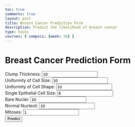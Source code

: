 ```yaml
---
toc: true
comments: true
layout: post
title: Breast Cancer Prediction Form
description: Predict the likelihood of breast cancer
type: hacks
courses: { compsci: {week: 26} }
---
```

<body>
    <h1>Breast Cancer Prediction Form</h1>
    <form id="predictionForm">
        <label for="clumpThickness">Clump Thickness:</label>
        <input type="number" id="clumpThickness" name="clumpThickness" value="10"><br>
        <label for="cellSizeUniformity">Uniformity of Cell Size:</label>
        <input type="number" id="cellSizeUniformity" name="cellSizeUniformity" value="10"><br>
        <label for="cellShapeUniformity">Uniformity of Cell Shape:</label>
        <input type="number" id="cellShapeUniformity" name="cellShapeUniformity" value="10"><br>
        <label for="epithelialCellSize">Single Epithelial Cell Size:</label>
        <input type="number" id="epithelialCellSize" name="epithelialCellSize" value="8"><br>
        <label for="bareNuclei">Bare Nuclei:</label>
        <input type="number" id="bareNuclei" name="bareNuclei" value="10"><br>
        <label for="normalNucleoli">Normal Nucleoli:</label>
        <input type="number" id="normalNucleoli" name="normalNucleoli" value="10"><br>
        <label for="mitoses">Mitoses:</label>
        <input type="number" id="mitoses" name="mitoses" value="1"><br>
        <button type="submit">Predict</button>
    </form>
    <div id="benign"></div>
    <div id="malignant"></div>
    <script>
    document.getElementById("predictionForm").addEventListener("submit", function(event) {
        event.preventDefault();
        predictCancer();
    });
    function predictCancer() {
        var formData = {
            clumpThickness: parseInt(document.getElementById("clumpThickness").value),
            cellSizeUniformity: parseInt(document.getElementById("cellSizeUniformity").value),
            cellShapeUniformity: parseInt(document.getElementById("cellShapeUniformity").value),
            epithelialCellSize: parseInt(document.getElementById("epithelialCellSize").value),
            bareNuclei: parseInt(document.getElementById("bareNuclei").value),
            normalNucleoli: parseInt(document.getElementById("normalNucleoli").value),
            mitoses: parseInt(document.getElementById("mitoses").value)
        };
        const apiUrl = "http://127.0.0.1:8086/api/cancer/predict"
        fetch(apiUrl, {
            method: "POST",
            headers: {
              "Content-Type": "application/json",
              'Access-Control-Allow-Origin': 'http://127.0.0.1:4100',
              'Access-Control-Allow-Credentials': 'true'
            },
            body: JSON.stringify(formData)
        })
        .then(response => response.json())
        .then(data => {
        document.getElementById("benign").innerHTML = "Chance benign: " + (100*data.benign).toFixed(2) + "%";
        document.getElementById("malignant").innerHTML = "Chance malignant " + (100*data.malignant).toFixed(2) + "%";
        })
        .catch(error => {
            console.error("Error:", error);
            document.getElementById("result").innerHTML = "An error occurred. Please try again.";
        });
    }
    </script>
</body>